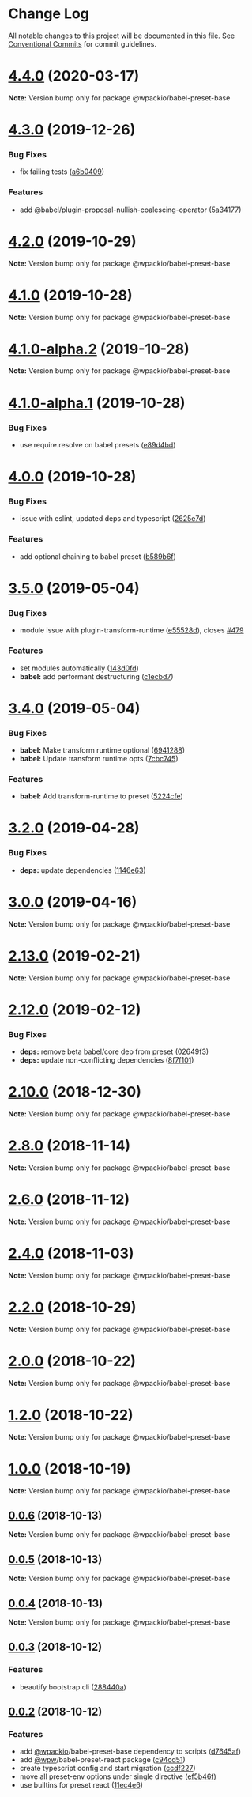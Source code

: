 # Change Log

All notable changes to this project will be documented in this file.
See [Conventional Commits](https://conventionalcommits.org) for commit guidelines.

# [4.4.0](https://github.com/swashata/wp-webpack-script/compare/v4.3.0...v4.4.0) (2020-03-17)

**Note:** Version bump only for package @wpackio/babel-preset-base





# [4.3.0](https://github.com/swashata/wp-webpack-script/compare/v4.2.0...v4.3.0) (2019-12-26)


### Bug Fixes

* fix failing tests ([a6b0409](https://github.com/swashata/wp-webpack-script/commit/a6b0409))


### Features

* add @babel/plugin-proposal-nullish-coalescing-operator ([5a34177](https://github.com/swashata/wp-webpack-script/commit/5a34177))





# [4.2.0](https://github.com/swashata/wp-webpack-script/compare/v4.1.0...v4.2.0) (2019-10-29)

**Note:** Version bump only for package @wpackio/babel-preset-base





# [4.1.0](https://github.com/swashata/wp-webpack-script/compare/v4.1.0-alpha.2...v4.1.0) (2019-10-28)

**Note:** Version bump only for package @wpackio/babel-preset-base





# [4.1.0-alpha.2](https://github.com/swashata/wp-webpack-script/compare/v4.1.0-alpha.1...v4.1.0-alpha.2) (2019-10-28)

**Note:** Version bump only for package @wpackio/babel-preset-base





# [4.1.0-alpha.1](https://github.com/swashata/wp-webpack-script/compare/v4.0.0...v4.1.0-alpha.1) (2019-10-28)


### Bug Fixes

* use require.resolve on babel presets ([e89d4bd](https://github.com/swashata/wp-webpack-script/commit/e89d4bd))





# [4.0.0](https://github.com/swashata/wp-webpack-script/compare/v3.5.0...v4.0.0) (2019-10-28)


### Bug Fixes

* issue with eslint, updated deps and typescript ([2625e7d](https://github.com/swashata/wp-webpack-script/commit/2625e7d))


### Features

* add optional chaining to babel preset ([b589b6f](https://github.com/swashata/wp-webpack-script/commit/b589b6f))





# [3.5.0](https://github.com/swashata/wp-webpack-script/compare/v3.4.0...v3.5.0) (2019-05-04)


### Bug Fixes

* module issue with plugin-transform-runtime ([e55528d](https://github.com/swashata/wp-webpack-script/commit/e55528d)), closes [#479](https://github.com/swashata/wp-webpack-script/issues/479)


### Features

* set modules automatically ([143d0fd](https://github.com/swashata/wp-webpack-script/commit/143d0fd))
* **babel:** add performant destructuring ([c1ecbd7](https://github.com/swashata/wp-webpack-script/commit/c1ecbd7))





# [3.4.0](https://github.com/swashata/wp-webpack-script/compare/v3.3.0...v3.4.0) (2019-05-04)


### Bug Fixes

* **babel:** Make transform runtime optional ([6941288](https://github.com/swashata/wp-webpack-script/commit/6941288))
* **babel:** Update transform runtime opts ([7cbc745](https://github.com/swashata/wp-webpack-script/commit/7cbc745))


### Features

* **babel:** Add transform-runtime to preset ([5224cfe](https://github.com/swashata/wp-webpack-script/commit/5224cfe))





# [3.2.0](https://github.com/swashata/wp-webpack-script/compare/v3.1.0...v3.2.0) (2019-04-28)


### Bug Fixes

* **deps:** update dependencies ([1146e63](https://github.com/swashata/wp-webpack-script/commit/1146e63))





# [3.0.0](https://github.com/swashata/wp-webpack-script/compare/v2.13.0...v3.0.0) (2019-04-16)

**Note:** Version bump only for package @wpackio/babel-preset-base





# [2.13.0](https://github.com/swashata/wp-webpack-script/compare/v2.12.0...v2.13.0) (2019-02-21)

**Note:** Version bump only for package @wpackio/babel-preset-base





# [2.12.0](https://github.com/swashata/wp-webpack-script/compare/v2.11.0...v2.12.0) (2019-02-12)


### Bug Fixes

* **deps:** remove beta babel/core dep from preset ([02649f3](https://github.com/swashata/wp-webpack-script/commit/02649f3))
* **deps:** update non-conflicting dependencies ([8f7f101](https://github.com/swashata/wp-webpack-script/commit/8f7f101))





# [2.10.0](https://github.com/swashata/wp-webpack-script/compare/v2.9.0...v2.10.0) (2018-12-30)

**Note:** Version bump only for package @wpackio/babel-preset-base





# [2.8.0](https://github.com/swashata/wp-webpack-script/compare/v2.7.0...v2.8.0) (2018-11-14)

**Note:** Version bump only for package @wpackio/babel-preset-base





# [2.6.0](https://github.com/swashata/wp-webpack-script/compare/v2.5.0...v2.6.0) (2018-11-12)

**Note:** Version bump only for package @wpackio/babel-preset-base





# [2.4.0](https://github.com/swashata/wp-webpack-script/compare/v2.3.0...v2.4.0) (2018-11-03)

**Note:** Version bump only for package @wpackio/babel-preset-base





<a name="2.2.0"></a>
# [2.2.0](https://github.com/swashata/wp-webpack-script/compare/v2.1.0...v2.2.0) (2018-10-29)

**Note:** Version bump only for package @wpackio/babel-preset-base





<a name="2.0.0"></a>
# [2.0.0](https://github.com/swashata/wp-webpack-script/compare/v1.2.1...v2.0.0) (2018-10-22)

**Note:** Version bump only for package @wpackio/babel-preset-base





<a name="1.2.0"></a>
# [1.2.0](https://github.com/swashata/wp-webpack-script/compare/v1.1.0...v1.2.0) (2018-10-22)

**Note:** Version bump only for package @wpackio/babel-preset-base





<a name="1.0.0"></a>
# [1.0.0](https://github.com/swashata/wp-webpack-script/compare/v0.0.6...v1.0.0) (2018-10-19)

**Note:** Version bump only for package @wpackio/babel-preset-base





<a name="0.0.6"></a>
## [0.0.6](https://github.com/swashata/wp-webpack-script/compare/v0.0.5...v0.0.6) (2018-10-13)

**Note:** Version bump only for package @wpackio/babel-preset-base





<a name="0.0.5"></a>
## [0.0.5](https://github.com/swashata/wp-webpack-script/compare/v0.0.4...v0.0.5) (2018-10-13)

**Note:** Version bump only for package @wpackio/babel-preset-base





<a name="0.0.4"></a>
## [0.0.4](https://github.com/swashata/wp-webpack-script/compare/v0.0.3...v0.0.4) (2018-10-13)

**Note:** Version bump only for package @wpackio/babel-preset-base





<a name="0.0.3"></a>
## [0.0.3](https://github.com/swashata/wp-webpack-script/compare/v0.0.2...v0.0.3) (2018-10-12)


### Features

* beautify bootstrap cli ([288440a](https://github.com/swashata/wp-webpack-script/commit/288440a))





<a name="0.0.2"></a>
## [0.0.2](https://github.com/swashata/wp-webpack-script/compare/v0.0.1...v0.0.2) (2018-10-12)


### Features

* add [@wpackio](https://github.com/wpackio)/babel-preset-base dependency to scripts ([d7645af](https://github.com/swashata/wp-webpack-script/commit/d7645af))
* add [@wpw](https://github.com/wpw)/babel-preset-react package ([c94cd51](https://github.com/swashata/wp-webpack-script/commit/c94cd51))
* create typescript config and start migration ([ccdf227](https://github.com/swashata/wp-webpack-script/commit/ccdf227))
* move all preset-env options under single directive ([ef5b46f](https://github.com/swashata/wp-webpack-script/commit/ef5b46f))
* use builtins for preset react ([11ec4e6](https://github.com/swashata/wp-webpack-script/commit/11ec4e6))
